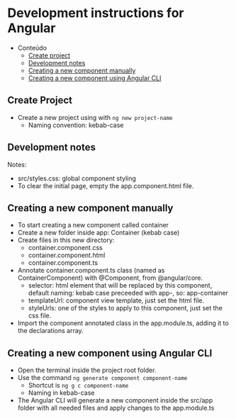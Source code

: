# Development instructions for Angular

- Conteúdo
  - [Create project](#create-project)
  - [Development notes](#development-notes)
  - [Creating a new component manually](#creating-a-new-component-manually)
  - [Creating a new component using Angular CLI](#creating-a-new-component-using-angular-cli)

## Create Project

- Create a new project using with `ng new project-name`
  - Naming convention: kebab-case

## Development notes

Notes:

- src/styles.css: global component styling
- To clear the initial page, empty the app.component.html file.

## Creating a new component manually

- To start creating a new component called container
- Create a new folder inside app: Container (kebab case)
- Create files in this new directory:
  - container.component.css
  - container.component.html
  - container.component.ts
- Annotate container.component.ts class (named as ContainerComponent) with @Component, from @angular/core.
  - selector: html element that will be replaced by this component, default naming: kebab case preceeded with app-, so: app-container
  - templateUrl: component view template, just set the html file.
  - styleUrls: one of the styles to apply to this component, just set the css file.
- Import the component annotated class in the app.module.ts, adding it to the declarations array.

## Creating a new component using Angular CLI

- Open the terminal inside the project root folder.
- Use the command `ng generate component component-name`
  - Shortcut is `ng g c component-name`
  - Naming in kebab-case
- The Angular CLI will generate a new component inside the src/app folder with all needed files and apply changes to the app.module.ts
